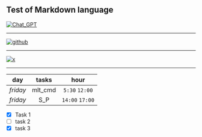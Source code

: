 ## Test of Markdown language

 [![Chat_GPT](https://encrypted-tbn0.gstatic.com/images?q=tbn:ANd9GcRvujxE5bIihId1bl0gN1tgPkoeF5iiTp62-VbDuTRnEEBqN3BT-qn_jXEB2CES1eJeH0c&usqp=CAU)](https://chat.openai.com/chat)

---

[![github](https://encrypted-tbn0.gstatic.com/images?q=tbn:ANd9GcTDS6FLFIaJ33T96GJBTaomr6r8ClFLyWsqjA&usqp=CAU)](https://github.com/ayoub-elidryssy)
***
[![x](https://encrypted-tbn0.gstatic.com/images?q=tbn:ANd9GcRGWK6oRZx-D4jece6XZqgYHJgzv3tiL1m85n00JhpYKBfc-6XCOZqFpYz-R1JzMXj0kAQ&usqp=CAU)](https://leetcode.com/problemset/all/?status=NOT_STARTED&page=1)

---

|day        |tasks    |hour           |
|  :-:      |  :-:    | :-:           |
|*friday*   | mlt_cmd |`5:30` `12:00` |
|*friday*   |S_P      |`14:00` `17:00`|

- [x] Task 1
- [ ] task 2
- [x] task 3
